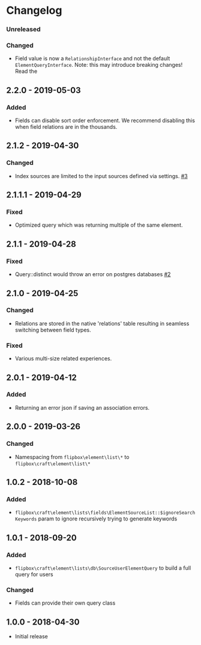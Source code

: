 Changelog
=========
### Unreleased
### Changed
- Field value is now a `RelationshipInterface` and not the default `ElementQueryInterface`.  Note: this may introduce 
breaking changes!  Read the 

## 2.2.0 - 2019-05-03
### Added
- Fields can disable sort order enforcement.  We recommend disabling this when field relations are in the thousands.

## 2.1.2 - 2019-04-30
### Changed
- Index sources are limited to the input sources defined via settings. [#3](https://github.com/flipboxfactory/craft-element-lists/issues/3)

## 2.1.1.1 - 2019-04-29
### Fixed
- Optimized query which was returning multiple of the same element.

## 2.1.1 - 2019-04-28
### Fixed
- Query::distinct would throw an error on postgres databases [#2](https://github.com/flipboxfactory/craft-element-lists/issues/2)

## 2.1.0 - 2019-04-25
### Changed
- Relations are stored in the native 'relations' table resulting in seamless switching between field types.

### Fixed
- Various multi-size related experiences.

## 2.0.1 - 2019-04-12
### Added
- Returning an error json if saving an association errors.

## 2.0.0 - 2019-03-26
### Changed
- Namespacing from `flipbox\element\list\*` to `flipbox\craft\element\list\*`

## 1.0.2 - 2018-10-08
### Added
- `flipbox\craft\element\lists\fields\ElementSourceList::$ignoreSearchKeywords` param to ignore recursively trying to generate keywords 

## 1.0.1 - 2018-09-20
### Added
- `flipbox\craft\element\lists\db\SourceUserElementQuery` to build a full query for users

### Changed
- Fields can provide their own query class

## 1.0.0 - 2018-04-30
- Initial release
